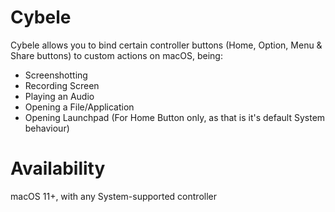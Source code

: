# Cybele
Cybele allows you to bind certain controller buttons (Home, Option, Menu & Share buttons) to custom actions on macOS, being:

- Screenshotting
- Recording Screen
- Playing an Audio
- Opening a File/Application
- Opening Launchpad (For Home Button only, as that is it's default System behaviour)

# Availability
macOS 11+, with any System-supported controller
